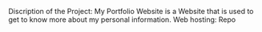 Discription of the Project: My Portfolio Website is a Website that is used to get to know more about my personal information.
Web hosting: 
Repo
